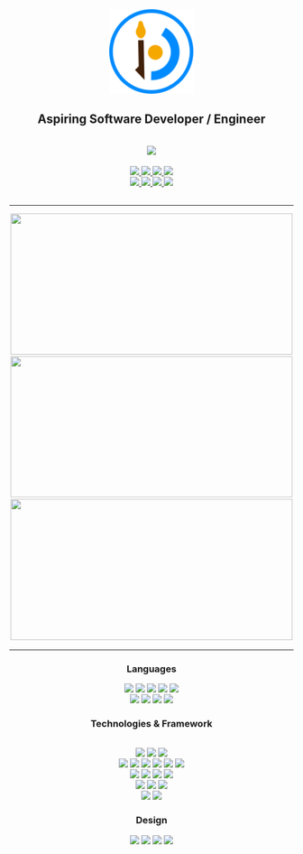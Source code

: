 <div align="center">
  <a href="https://savjaylade84.github.io/Jisun.github.io/">
  <img src="https://github.com/savjaylade84/savjaylade84/raw/main/images/jisun.svg" width="150" height="150"/>
  </a>
  <br>
  <h2>Aspiring Software Developer / Engineer</h2>
</div>
<br>
<div align="center">
<a href='https://savjaylade84.github.io/Jisun.github.io/'>
	<img src='https://img.shields.io/badge/Portfolio-%23000000.svg?style=for-the-badge&logo=firefox&logoColor=#FF7139' height=40>
</a>
<br>
<br>
<a href='https://www.linkedin.com/in/john-jayson-de-leon-73532818b'>
	<img src='https://img.shields.io/badge/linkedin-%230077B5.svg?style=for-the-badge&logo=linkedin&logoColor=white' height=30>
</a>
<a href='https://www.facebook.com/jayson.deleon.393'>
	<img src='https://img.shields.io/badge/Facebook-%231877F2.svg?style=for-the-badge&logo=Facebook&logoColor=white' height=30>
</a>
<a href='https://www.instagram.com/savjaylade84/'>
	<img src='https://img.shields.io/badge/Instagram-%23E4405F.svg?style=for-the-badge&logo=Instagram&logoColor=white' height=30>
</a>
<a href='https://www.twitter.com/Johnjaysonbdel1'>
	<img src='https://img.shields.io/badge/Twitter-%231DA1F2.svg?style=for-the-badge&logo=Twitter&logoColor=white' height=30>
</a>
<br>
<a href='https://hackerrank.com/savjaylade84'>
	<img src='https://img.shields.io/badge/-Hackerrank-2EC866?style=for-the-badge&logo=HackerRank&logoColor=white' height=30>
</a>
<a href='https://facebook.com/Jisun-102294825339373'>
	<img src='https://img.shields.io/badge/Facebook_Page-%231877F2.svg?style=for-the-badge&logo=Facebook&logoColor=white' height=30>
</a>
<a href='https://opensea.io/savjaylade/'>
	<img src='https://img.shields.io/badge/OpenSea-%232081E2.svg?style=for-the-badge&logo=opensea&logoColor=white' height=30>
</a>
<a href='https://drive.google.com/file/d/1t67Pad1DGfPCSks2Ol5E6WFEN3B2BcSf/view?usp=drivesdk'>
	<img src='https://img.shields.io/badge/Google%20Drive-4285F4?style=for-the-badge&logo=googledrive&logoColor=white' height=30>
</a>
</div>
<br>
<hr>

<div align='center'>
<img src="https://github-readme-streak-stats.herokuapp.com/?user=savjaylade84&stroke=64748b&theme=darc&background=3B2146&ring=0891b2&fire=0891b2&PAT_1&currStreakNum=fff&currStreakLabel=fff&sideNums=fffb&sideLabels=fff&dates=fff" width=500 height=250 >
<br>
<img src='https://github-readme-stats.vercel.app/api?username=savjaylade84&theme=darc&bg_color=3B2146&title_color=fff&text_color=fff&PAT_1' width=500 height=250 >
<br> 
<img src='https://github-readme-stats.vercel.app/api/top-langs/?username=savjaylade84&layout=compact&theme=darc&bg_color=3B2146&title_color=fff&PAT_1&text_color=fff'width=500 height=250>
</div>

<hr>

<div align='center'>
<h3>Languages</h3>
<img src='https://img.shields.io/badge/python-3670A0?style=for-the-badge&logo=python&logoColor=ffdd54' height=25>
<img src='https://img.shields.io/badge/javascript-%23323330.svg?style=for-the-badge&logo=javascript&logoColor=%23F7DF1E' height=25>
<img src='https://img.shields.io/badge/c-%2300599C.svg?style=for-the-badge&logo=c&logoColor=white' height=25>
<img src='https://img.shields.io/badge/c++-%2300599C.svg?style=for-the-badge&logo=c%2B%2B&logoColor=white' height=25>
<img src='https://img.shields.io/badge/css3-%231572B6.svg?style=for-the-badge&logo=css3&logoColor=white' height=25>
<br>
<img src='https://img.shields.io/badge/html5-%23E34F26.svg?style=for-the-badge&logo=html5&logoColor=white' height=25>
<img src='https://img.shields.io/badge/c%23-%23239120.svg?style=for-the-badge&logo=c-sharp&logoColor=white' height=25>
<img src='https://img.shields.io/badge/-Bash-000?&logo=Shell' height=25>
<img src='https://img.shields.io/badge/Windows%20Terminal-%234D4D4D.svg?style=for-the-badge&logo=windows-terminal&logoColor=white' height=25>
</div>

<div align='center'>
<h3>Technologies & Framework</h3>
<br>
<img src='https://img.shields.io/badge/Linux-FCC624?style=for-the-badge&logo=linux&logoColor=black' height=25>
<img src='https://img.shields.io/badge/Ubuntu-E95420?style=for-the-badge&logo=ubuntu&logoColor=white' height=25>
<img src='https://img.shields.io/badge/Windows-0078D6?style=for-the-badge&logo=windows&logoColor=white' height=25>
<br>
<img src='https://img.shields.io/badge/flask-%23000.svg?style=for-the-badge&logo=flask&logoColor=white' height=25>
<img src='https://img.shields.io/badge/Qt-%23217346.svg?style=for-the-badge&logo=Qt&logoColor=white' height=25>
<img src='https://img.shields.io/badge/jinja-white.svg?style=for-the-badge&logo=jinja&logoColor=black' height=25>
<img src='https://img.shields.io/badge/.NET-5C2D91?style=for-the-badge&logo=.net&logoColor=white' height=25>
<img src='https://img.shields.io/badge/node.js-6DA55F?style=for-the-badge&logo=node.js&logoColor=white' height=25>
<img src='https://img.shields.io/badge/SASS-hotpink.svg?style=for-the-badge&logo=SASS&logoColor=white' height=25> 
<br>
<img src='https://img.shields.io/badge/postgres-%23316192.svg?style=for-the-badge&logo=postgresql&logoColor=white' height=25>
<img src='https://img.shields.io/badge/mysql-%2300f.svg?style=for-the-badge&logo=mysql&logoColor=white' height=25>
<img src='https://img.shields.io/badge/Microsoft%20SQL%20Sever-CC2927?style=for-the-badge&logo=microsoft%20sql%20server&logoColor=white' height=25>
<img src='https://img.shields.io/badge/-Json-000?&logo=Json' height=25>
<br>
<img src='https://img.shields.io/badge/Visual%20Studio%20Code-0078d7.svg?style=for-the-badge&logo=visual-studio-code&logoColor=white' height=25>
<img src='https://img.shields.io/badge/Visual%20Studio-5C2D91.svg?style=for-the-badge&logo=visual-studio&logoColor=white' height=25>
<img src='https://img.shields.io/badge/sublime_text-%23575757.svg?style=for-the-badge&logo=sublime-text&logoColor=important' height=25>
<br>
<img src='https://img.shields.io/badge/git-%23F05033.svg?style=for-the-badge&logo=git&logoColor=white' height=25>
<img src='https://img.shields.io/badge/github-%23121011.svg?style=for-the-badge&logo=github&logoColor=white' height=25>
<br>
</div>

<div align='center'>
<h3>Design</h3>
<img src=https://img.shields.io/badge/Aseprite-FFFFFF?style=for-the-badge&logo=Aseprite&logoColor=#7D929E' height=25>
<img src='https://img.shields.io/badge/adobe%20illustrator-%23FF9A00.svg?style=for-the-badge&logo=adobe%20illustrator&logoColor=white' height=25>
<img src='https://img.shields.io/badge/adobe%20photoshop-%2331A8FF.svg?style=for-the-badge&logo=adobe%20photoshop&logoColor=white' height=25>
<img src='https://img.shields.io/badge/invision-FF3366?style=for-the-badge&logo=invision&logoColor=white' height=25>
</div>

<br>
<br>
